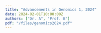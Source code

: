 ```yaml
---
title: "Advancements in Genomics 1, 2024"
date: 2024-02-01T10:00:00Z
authors: ["Dr. A", "Prof. B"]
pdf: "/files/genomics2024.pdf"
---
```

